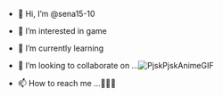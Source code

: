 - 👋 Hi, I’m @sena15-10
- 👀 I’m interested in game
- 🌱 I’m currently learning 
- 💞️ I’m looking to collaborate on ...![PjskPjskAnimeGIF](https://github.com/sena15-10/sena15-10/assets/150639913/3d263b11-2e21-44ef-a0c4-dee4b0ad2450)

- 📫 How to reach me ...🥹🥹🥹

<!---
sena15-10/sena15-10 is a ✨ special ✨ repository because its `README.md` (this file) appears on your GitHub profile.
You can click the Preview link to take a look at your changes.
--->

